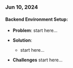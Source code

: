 ### Jun 10, 2024

#### Backend Environment Setup:

- **Problem**: start here...

- **Solution**:

  - start here...

- **Challenges**
  start here...
